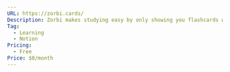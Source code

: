 ```yaml
---
URL: https://zorbi.cards/
Description: Zorbi makes studying easy by only showing you flashcards when you forget them.
Tag:
  - Learning
  - Notion
Pricing:
  - Free
Price: $0/month
---
```

